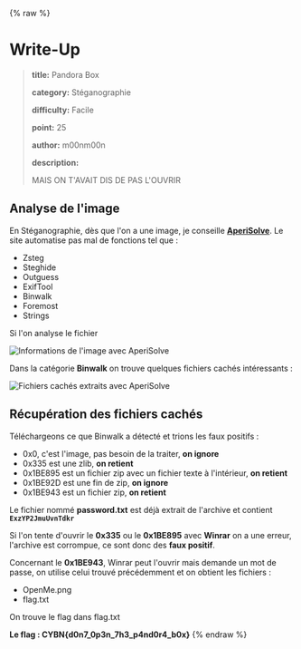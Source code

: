{% raw %}
# Write-Up
> **title:** Pandora Box
>
> **category:** Stéganographie
>
> **difficulty:** Facile
>
> **point:** 25
>
> **author:** m00nm00n
>
> **description:**
>
> MAIS ON T'AVAIT DIS DE PAS L'OUVRIR

## Analyse de l'image

En Stéganographie, dès que l'on a une image, je conseille **[AperiSolve](https://aperisolve.fr)**. Le site automatise pas mal de fonctions tel que :
- Zsteg
- Steghide
- Outguess
- ExifTool
- Binwalk
- Foremost
- Strings

Si l'on analyse le fichier

![Informations de l'image avec AperiSolve](images/informations.png)

Dans la catégorie **Binwalk** on trouve quelques fichiers cachés intéressants :

![Fichiers cachés extraits avec AperiSolve](images/binwalk.png)

## Récupération des fichiers cachés

Téléchargeons ce que Binwalk a détecté et trions les faux positifs :
- 0x0, c'est l'image, pas besoin de la traiter, **on ignore**
- 0x335 est une zlib, **on retient**
- 0x1BE895 est un fichier zip avec un fichier texte à l'intérieur, **on retient**
- 0x1BE92D est une fin de zip, **on ignore**
- 0x1BE943 est un fichier zip, **on retient**

Le fichier nommé **password.txt** est déjà extrait de l'archive et contient **`ExzYP2JmuUvnTdkr`**

Si l'on tente d'ouvrir le **0x335** ou le **0x1BE895** avec **Winrar** on a une erreur, l'archive est corrompue, ce sont donc des **faux positif**.

Concernant le **0x1BE943**, Winrar peut l'ouvrir mais demande un mot de passe, on utilise celui trouvé précédemment et on obtient les fichiers :
- OpenMe.png
- flag.txt

On trouve le flag dans flag.txt

**Le flag : CYBN{d0n7_0p3n_7h3_p4nd0r4_b0x}**
{% endraw %}
